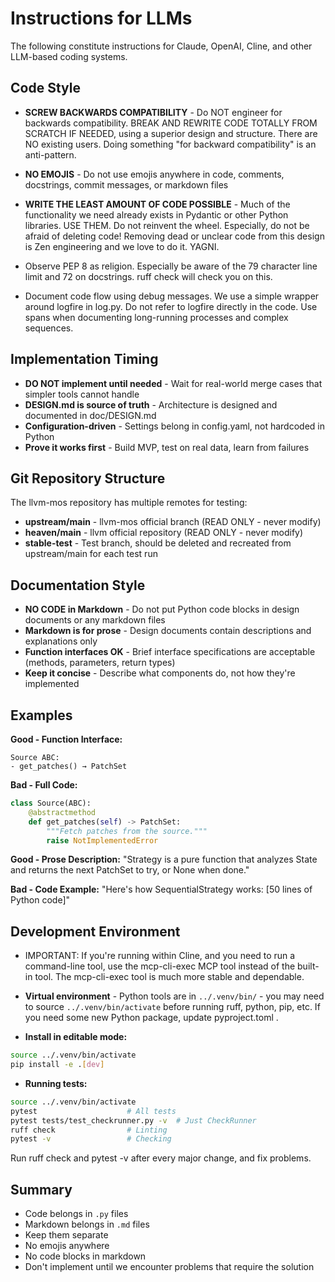 # Instructions for LLMs

The following constitute instructions for Claude, OpenAI, Cline, and other LLM-based coding systems.

## Code Style

- **SCREW BACKWARDS COMPATIBILITY** - Do NOT engineer for backwards compatibility.  BREAK AND REWRITE CODE TOTALLY FROM SCRATCH IF NEEDED, using a superior design and structure.  There are NO existing users.  Doing something "for backward compatibility" is an anti-pattern.

- **NO EMOJIS** - Do not use emojis anywhere in code, comments, docstrings, commit messages, or markdown files

- **WRITE THE LEAST AMOUNT OF CODE POSSIBLE** - Much of the functionality we need already exists in Pydantic or other Python libraries. USE THEM. Do not reinvent the wheel. Especially, do not be afraid of deleting code! Removing dead or unclear code from this design is Zen engineering and we love to do it. YAGNI.

- Observe PEP 8 as religion. Especially be aware of the 79 character line limit and 72 on docstrings. ruff check will check you on this.

- Document code flow using debug messages.  We use a simple wrapper around logfire in log.py. Do not refer to logfire directly in the code. Use spans when documenting long-running processes and complex sequences.

## Implementation Timing

- **DO NOT implement until needed** - Wait for real-world merge cases that simpler tools cannot handle
- **DESIGN.md is source of truth** - Architecture is designed and documented in doc/DESIGN.md
- **Configuration-driven** - Settings belong in config.yaml, not hardcoded in Python
- **Prove it works first** - Build MVP, test on real data, learn from failures

## Git Repository Structure

The llvm-mos repository has multiple remotes for testing:

- **upstream/main** - llvm-mos official branch (READ ONLY - never modify)
- **heaven/main** - llvm official repository (READ ONLY - never modify)
- **stable-test** - Test branch, should be deleted and recreated from upstream/main for each test run

## Documentation Style

- **NO CODE in Markdown** - Do not put Python code blocks in design documents or any markdown files
- **Markdown is for prose** - Design documents contain descriptions and explanations only
- **Function interfaces OK** - Brief interface specifications are acceptable (methods, parameters, return types)
- **Keep it concise** - Describe what components do, not how they're implemented

## Examples

**Good - Function Interface:**
```
Source ABC:
- get_patches() → PatchSet
```

**Bad - Full Code:**
```python
class Source(ABC):
    @abstractmethod
    def get_patches(self) -> PatchSet:
        """Fetch patches from the source."""
        raise NotImplementedError
```

**Good - Prose Description:**
"Strategy is a pure function that analyzes State and returns the next PatchSet to try, or None when done."

**Bad - Code Example:**
"Here's how SequentialStrategy works: [50 lines of Python code]"

## Development Environment

- IMPORTANT: If you're running within Cline, and you need to run a command-line tool, use the mcp-cli-exec MCP tool instead of the built-in tool.  The mcp-cli-exec tool is much more stable and dependable.

- **Virtual environment** - Python tools are in `../.venv/bin/` - you may need to source `../.venv/bin/activate` before running ruff, python, pip, etc. If you need some new Python package, update pyproject.toml .

- **Install in editable mode:**

```bash
source ../.venv/bin/activate
pip install -e .[dev]
```

- **Running tests:**

```bash
source ../.venv/bin/activate
pytest                    # All tests
pytest tests/test_checkrunner.py -v  # Just CheckRunner
ruff check                # Linting
pytest -v                 # Checking
```

Run ruff check and pytest -v after every major change, and fix problems.

## Summary

- Code belongs in `.py` files
- Markdown belongs in `.md` files
- Keep them separate
- No emojis anywhere
- No code blocks in markdown
- Don't implement until we encounter problems that require the solution
